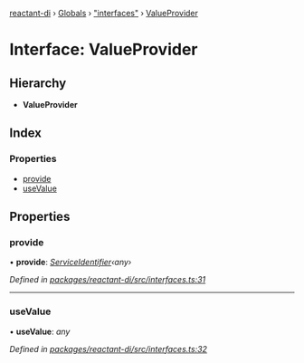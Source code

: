 [reactant-di](../README.md) › [Globals](../globals.md) › ["interfaces"](../modules/_interfaces_.md) › [ValueProvider](_interfaces_.valueprovider.md)

# Interface: ValueProvider

## Hierarchy

* **ValueProvider**

## Index

### Properties

* [provide](_interfaces_.valueprovider.md#provide)
* [useValue](_interfaces_.valueprovider.md#usevalue)

## Properties

###  provide

• **provide**: *[ServiceIdentifier](../modules/_interfaces_.md#serviceidentifier)‹any›*

*Defined in [packages/reactant-di/src/interfaces.ts:31](https://github.com/unadlib/reactant/blob/aaa61ad/packages/reactant-di/src/interfaces.ts#L31)*

___

###  useValue

• **useValue**: *any*

*Defined in [packages/reactant-di/src/interfaces.ts:32](https://github.com/unadlib/reactant/blob/aaa61ad/packages/reactant-di/src/interfaces.ts#L32)*
